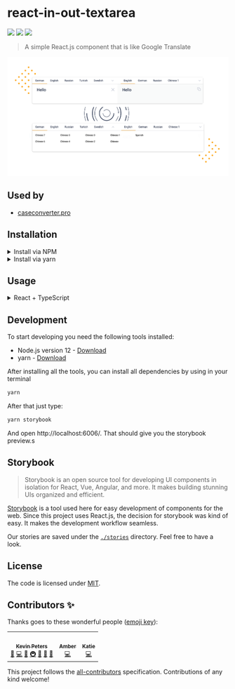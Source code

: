 # react-in-out-textarea

![](https://img.shields.io/github/license/igeligel/react-in-out-textarea) ![](https://img.shields.io/npm/v/react-in-out-textarea) ![](https://img.shields.io/github/workflow/status/igeligel/react-in-out-textarea/CI)

> A simple React.js component that is like Google Translate

![](./docs/showcase.png)

## Used by

- [caseconverter.pro](https://caseconverter.pro/app)

## Installation

<details>
  <summary>Install via NPM</summary>
  
  ```bash
  npm install --save react-in-out-textarea
  ```
</details>

<details>
  <summary>Install via yarn</summary>
  
  ```bash
  yarn add react-in-out-textarea
  ```
</details>

## Usage

<details>
 <summary>React + TypeScript</summary>

[CodeSandbox Example](https://codesandbox.io/s/react-in-out-textarea-typescript-react-egi57?file=/src/ExampleComponent.tsx)

Code Example:

```tsx
import React, { useState } from 'react';
import { InOutTextarea, InOptions, OutOptions } from 'react-in-out-textarea';

export const ExampleComponent = () => {
  const [inValue, setInValue] = useState<string>('');
  const [outValue, setOutValue] = useState<string>('');
  const [inOptions, setInOptions] = useState<InOptions>([
    {
      name: 'English',
      active: true,
    },
    {
      name: 'German',
      active: false,
    },
  ]);
  const [outOptions, setOutOptions] = useState<OutOptions>([
    {
      name: 'Chinese',
      active: true,
      activeClicked: false,
    },
  ]);

  return (
    <InOutTextarea
      inValue={inValue}
      outValue={outValue}
      onInInput={(newValue) => {
        setInValue(newValue);
        setOutValue(newValue);
      }}
      inOptions={inOptions}
      onInOptionsUpdate={(newInOptions) => {
        setInOptions(newInOptions);
      }}
      outOptions={outOptions}
      onOutOptionsUpdate={(newOutOptions) => {
        setOutOptions(newOutOptions);
      }}
    />
  );
};
```

</details>

## Development

To start developing you need the following tools installed:

- Node.js version 12 - [Download](https://nodejs.org/en/download/)
- yarn - [Download](https://classic.yarnpkg.com/en/docs/install/#mac-stable)

After installing all the tools, you can install all dependencies by using in your terminal

```bash
yarn
```

After that just type:

```bash
yarn storybook
```

And open http://localhost:6006/. That should give you the storybook preview.s

## Storybook

> Storybook is an open source tool for developing UI components in isolation for React, Vue, Angular, and more. It makes building stunning UIs organized and efficient.

[Storybook](https://storybook.js.org/) is a tool used here for easy development of components for the web. Since this project uses React.js, the decision for storybook was kind of easy. It makes the development workflow seamless.

Our stories are saved under the [`./stories`](./stories) directory. Feel free to have a look.

## License

The code is licensed under [MIT](./LICENSE).

## Contributors ✨

Thanks goes to these wonderful people ([emoji key](https://allcontributors.org/docs/en/emoji-key)):

<!-- ALL-CONTRIBUTORS-LIST:START - Do not remove or modify this section -->
<!-- prettier-ignore-start -->
<!-- markdownlint-disable -->
<table>
  <tr>
    <td align="center"><a href="https://www.kevinpeters.net/about/"><img src="https://avatars1.githubusercontent.com/u/12736734?v=4" width="100px;" alt=""/><br /><sub><b>Kevin Peters</b></sub></a><br /><a href="#business-igeligel" title="Business development">💼</a> <a href="https://github.com/igeligel/react-in-out-textarea/commits?author=igeligel" title="Code">💻</a> <a href="#design-igeligel" title="Design">🎨</a> <a href="#infra-igeligel" title="Infrastructure (Hosting, Build-Tools, etc)">🚇</a> <a href="#maintenance-igeligel" title="Maintenance">🚧</a> <a href="#question-igeligel" title="Answering Questions">💬</a> <a href="https://github.com/igeligel/react-in-out-textarea/pulls?q=is%3Apr+reviewed-by%3Aigeligel" title="Reviewed Pull Requests">👀</a></td>
    <td align="center"><a href="https://codepen.io/SheWolf/"><img src="https://avatars3.githubusercontent.com/u/11381749?v=4" width="100px;" alt=""/><br /><sub><b>Amber</b></sub></a><br /><a href="https://github.com/igeligel/react-in-out-textarea/commits?author=SheW0lf" title="Code">💻</a></td>
    <td align="center"><a href="http://katieannabelle.dev"><img src="https://avatars0.githubusercontent.com/u/50029859?v=4" width="100px;" alt=""/><br /><sub><b>Katie</b></sub></a><br /><a href="https://github.com/igeligel/react-in-out-textarea/commits?author=katieraby" title="Code">💻</a></td>
  </tr>
</table>

<!-- markdownlint-enable -->
<!-- prettier-ignore-end -->

<!-- ALL-CONTRIBUTORS-LIST:END -->

This project follows the [all-contributors](https://github.com/all-contributors/all-contributors) specification. Contributions of any kind welcome!
